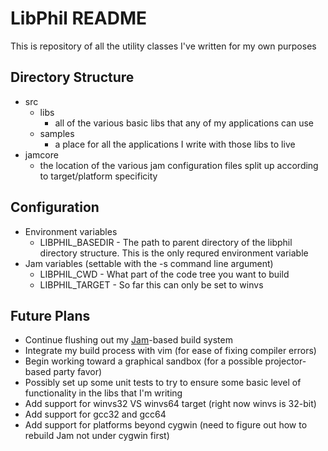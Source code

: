 # LibPhil README

This is repository of all the utility classes I've written for my own purposes

## Directory Structure

* src
    * libs
        * all of the various basic libs that any of my applications can use
    * samples
        * a place for all the applications I write with those libs to live
* jamcore
    * the location of the various jam configuration files split up according to target/platform specificity

## Configuration

* Environment variables
    * LIBPHIL_BASEDIR - The path to parent directory of the libphil directory structure.  This is the only requred environment variable
* Jam variables (settable with the -s command line argument)
    * LIBPHIL_CWD - What part of the code tree you want to build
    * LIBPHIL_TARGET - So far this can only be set to winvs

## Future Plans

* Continue flushing out my [Jam][jam-link]-based build system
* Integrate my build process with vim (for ease of fixing compiler errors)
* Begin working toward a graphical sandbox (for a possible projector-based party favor)
* Possibly set up some unit tests to try to ensure some basic level of functionality in the libs that I'm writing
* Add support for winvs32 VS winvs64 target (right now winvs is 32-bit)
* Add support for gcc32 and gcc64
* Add support for platforms beyond cygwin (need to figure out how to rebuild Jam not under cygwin first)

[jam-link]: http://www.perforce.com/jam/jam.html  "Jam build tool"
